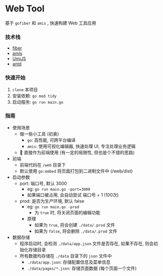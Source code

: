 # Web Tool

基于 `gofiber` 和 `amis` , 快速构建 Web 工具应用

### 技术栈

- [fiber](https://github.com/gofiber/fiber)
- [amis](https://github.com/baidu/amis)
- [UmiJS](https://github.com/umijs/umi)
- [antd](https://github.com/ant-design/ant-design)

### 快速开始

1. `clone` 本项目
2. 安装依赖: `go mod tidy`
3. 启动服务: `go run main.go`

### 指南

- 使用场景
    - 做一些小工具 (初衷)
        - `go`: 高性能, 可跨平台编译
        - `amis`: 使用可视化编辑器, 快速处理 UI, 专注处理业务逻辑
    - 🤔 直接作为前端使用 (有一定的局限性, 但也是个不错的思路)
- 前端
    - 前端代码在 `/web` 目录下
    - 默认使用 `go:embed` 将页面打包到二进制文件中 (/web/dist)
- 启动参数
    - port: 端口号, 默认 3000
        - eg: `go run main.go -port=3000`
        - 如果端口被占用, 会自动尝试 端口号 + 1 (100次)
    - prod: 是否为生产环境, 默认 false
        - eg: `go run main.go -prod`
            - 为 `true` 时, 将关闭页面的编辑功能
        - 原理
            - 如果为 `true`, 将会创建 `./data/.prod` 文件
            - 如果为 `false`, 将会删除 `./data/.prod` 文件
- 数据存储
    - 程序启动时, 会检测 `./data/app.json` 文件是否存在, 如果不存在, 则会初始化存储目录
    - 所有数据均存储在 `./data` 目录下的 `json` 文件中
        - `./data/app.json`: 存储配置信息及菜单信息
        - `./data/pages/*.json`: 存储页面数据 (每个页面一个文件)
